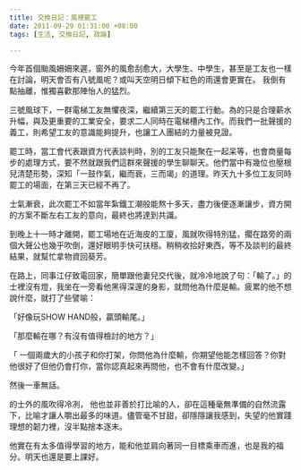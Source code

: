 ```yaml
---
title: 交換日記：風裡罷工
date: 2011-09-29 01:31:00 +08:00
tags: [生活, 交換日記, 政論]

---
```


今年首個颱風姍姍來遲，窗外的風愈刮愈大，大學生、中學生，甚至是工友也一樣在討論，明天會否有八號風呢？或叫天空明日傾下紅色的雨還會更實在。 我倒有點抽離，惟獨喜歡那陣怡人的猛烈。  
  
三號風球下，一群電梯工友無懼夜深，繼續第三天的罷工行動。為的只是合理薪水升幅，與及更重要的工業安全，要求二人同時在電梯槽內工作。而我們一批聲援的義工，則希望工友的意識能夠提升，也讓工人團結的力量被見證。  
  
罷工時，當工會代表跟資方代表談判時，別的工友只能聚在一起呆等，也會商量每步的處理方式，要不然就跟我們這群來聲援的學生聊聊天。他們當中有幾位也壓根兒清楚形勢，深知「一鼓作氣，繼而衰，三而竭」的道理。昨天九十多位工友同時罷工的場面，在第三天已經不再了。  
  
 士氣漸衰，此次罷工不如當年紮鐵工潮般能熬十多天，盡力後便逐漸讓步，資方開的方案不斷左右工友的意向，最終也將達到共識。  
  
到晚上十一時才離開，罷工場地在近海皮的工廈，風就吹得特別猛，擱在路旁的兩個大聲公也幾乎吹倒，還好眼明手快可扶穩。稍稍收拾好東西，等不及談判的最終結果，就幫忙拿物資回葵芳。  
  
在路上，同事江仔致電回家，簡單跟他妻兒交代後，就冷冷地說了句：「輸了。」的士裡沒有燈，我坐在一旁看他黑得深邃的身影，就問他為什麼是輸。疲累的他不想說什麼，就打了些譬喻：  
  
「好像玩SHOW HAND般，贏頭輸尾。」  
  
「那麼輸在哪？有沒有值得檢討的地方？」  
  
「 一個兩歲大的小孩子和你打架，你問他為什麼輸，你期望他能怎樣回答？你對他很好了但他仍會打你，當你認真起來再問他，也不會有什麼改變。」  
  
然後一車無話。   
  
的士外的風吹得冷冽， 他也並非善於打比喻的人，卻在這種毫無準備的自然流露下，比喻才讓人嚼出最多的味道。儘管毫不甘甜，卻隱隱讓我感到，失望的他實踐理想的韌力裡，沒半點捨本逐末。  
  
他實在有太多值得學習的地方，能和他並肩向著同一目標乘車而進，也是我的福分。明天也還是要上課好。
